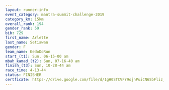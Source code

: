 ```yaml
---
layout: runner-info 
event_category: mantra-summit-challenge-2019 
category_km: 15km 
overall_rank: 194
gender_rank: 59
bib: 729
first_name: Arlette
last_name: Setiawan
gender: F
team_name: KedoDoRun
start_(t1): Sun, 06-15-00 am
mbah_kamad_(t2): Sun, 07-16-40 am
finish_(t3): Sun, 10-28-44 am
race_time: 4-13-44
status: FINISHER
certficate: https-//drive.google.com/file/d/1gH0STCVFr9ojnPuiCN6SbFliz_Asxgjh/view?usp=sharing
---
```

